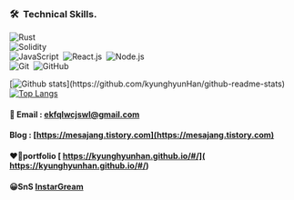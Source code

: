 
###  🛠 &nbsp;Technical Skills. 
![Rust](https://img.shields.io/badge/-Rust-05122A?style=flat&logo=rust)&nbsp;\
![Solidity](https://img.shields.io/badge/-Solidity-05122A?style=flat&logo=solidity&logoColor=563D7C)&nbsp;\
![JavaScript](https://img.shields.io/badge/-JavaScript-05122A?style=flat&logo=javascript)&nbsp;
![React.js](https://img.shields.io/badge/-React.js-05122A?style=flat&logo=React.js)&nbsp;
![Node.js](https://img.shields.io/badge/-Node.js-05122A?style=flat&logo=node.js)&nbsp;\
![Git](https://img.shields.io/badge/-Git-05122A?style=flat&logo=git)&nbsp;
![GitHub](https://img.shields.io/badge/-GitHub-05122A?style=flat&logo=github)&nbsp;
<br/>


[![Github stats](https://github-readme-stats.vercel.app/api?username=kyunghyunHan&show_icons=true&theme=synthwave&include_all_commits=true&count_private=true")](https://github.com/kyunghyunHan/github-readme-stats)
[![Top Langs](https://github-readme-stats.vercel.app/api/top-langs/?username=kyunghyunHan&layout=compact&theme=synthwave&hide=javascript,html,makefile)](https://github.com/kyunghyunHan/github-readme-stats)
#### 📧 Email : ekfqlwcjswl@gmail.com    
   
 #### Blog : [https://mesajang.tistory.com](https://mesajang.tistory.com)
 
 
#### ❤️‍🔥portfolio [ https://kyunghyunhan.github.io/#/]( https://kyunghyunhan.github.io/#/)

#### 😀SnS [InstarGream]( https://www.instagram.com/hyun2994/)
  
